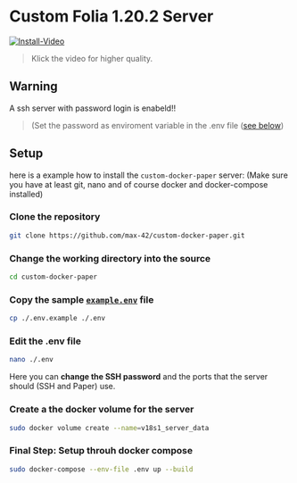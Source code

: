 # Custom Folia 1.20.2 Server

[![Install-Video](https://upload.oppisoft.de/x/4d8nL4u2b4u8Ndf.gif)](https://upload.oppisoft.de/x/4d8nL4u2b4u8Ndf.mp4)
> Klick the video for higher quality.

## Warning

A ssh server with password login is enabeld!!
> (Set the password as enviroment variable in the .env file ([see below](#edit-the-env-file))


## Setup

here is a example how to install the `custom-docker-paper` server:
(Make sure you have at least git, nano and of course docker and docker-compose installed)
### Clone the repository

```sh
git clone https://github.com/max-42/custom-docker-paper.git
```

### Change the working directory into the source

```sh
cd custom-docker-paper
```

### Copy the sample [`example.env`](https://github.com/max-42/custom-docker-paper/blob/main/.env.example) file

```sh
cp ./.env.example ./.env
```

### Edit the .env file

```sh
nano ./.env
```
Here you can **change the SSH password** and the ports that the server should (SSH and Paper) use.



### Create a the docker volume for the server

```sh
sudo docker volume create --name=v18s1_server_data
```

### Final Step: Setup throuh docker compose

```sh
sudo docker-compose --env-file .env up --build
```
